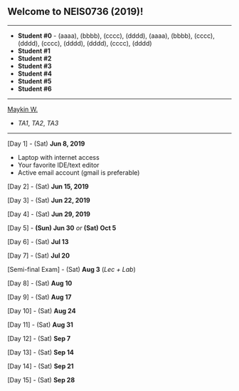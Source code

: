 ## Welcome to NEIS0736 (2019)!

---

* **Student #0** - (aaaa), (bbbb), (cccc), (dddd), (aaaa), (bbbb), (cccc), (dddd), (cccc), (dddd), (dddd), (cccc), (dddd)
* **Student #1**
* **Student #2**
* **Student #3**
* **Student #4**
* **Student #5**
* **Student #6**

---

[Maykin W.](https://gitlab.com/NEIS0736/2019/wikis/Maykin-Warasart)
* *TA1*, *TA2*, *TA3*

---

[Day 1] - (Sat) **Jun 8, 2019**
*  Laptop with internet access
*  Your favorite IDE/text editor
*  Active email account (gmail is preferable)

[Day 2] - (Sat) **Jun 15, 2019**

[Day 3] - (Sat) **Jun 22, 2019**

[Day 4] - (Sat) **Jun 29, 2019**

[Day 5] - **(Sun) Jun 30** *or* **(Sat) Oct 5**

[Day 6] - (Sat) **Jul 13** 

[Day 7] - (Sat) **Jul 20** 

[Semi-final Exam] - (Sat) **Aug 3** (*Lec + Lab*)

[Day 8] - (Sat) **Aug 10**

[Day 9] - (Sat) **Aug 17**

[Day 10] - (Sat) **Aug 24**

[Day 11] - (Sat) **Aug 31**

[Day 12] - (Sat) **Sep 7**

[Day 13] - (Sat) **Sep 14**

[Day 14] - (Sat) **Sep 21**

[Day 15] - (Sat) **Sep 28**
